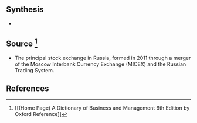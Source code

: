 ## Synthesis
- 
## Source [^1]
- The principal stock exchange in Russia, formed in 2011 through a merger of the Moscow Interbank Currency Exchange (MICEX) and the Russian Trading System.
## References

[^1]: [[(Home Page) A Dictionary of Business and Management 6th Edition by Oxford Reference]]